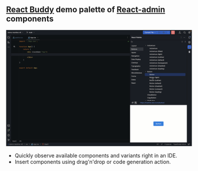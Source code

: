 ## [React Buddy](https://plugins.jetbrains.com/plugin/17467-react-buddy) demo palette of [React-admin](https://marmelab.com/react-admin/) components

![Demo](./etc/react-admin-v4-palette.gif)

* Quickly observe available components and variants right in an IDE.
* Insert components using drag'n'drop or code generation action.
